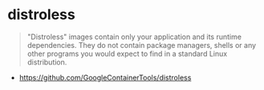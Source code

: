 # distroless

> "Distroless" images contain only your application and its runtime dependencies. They do not contain package managers, shells or any other programs you would expect to find in a standard Linux distribution.

* <https://github.com/GoogleContainerTools/distroless>